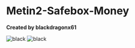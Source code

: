 # Metin2-Safebox-Money
**Created by blackdragonx61**

![black](https://media.giphy.com/media/2RAz65mCTNrGlY5dfm/giphy.gif)
![black](https://media.giphy.com/media/ns2Ot92W0QMlpol0nY/giphy.gif)